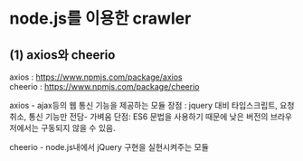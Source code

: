 node.js를 이용한 crawler
========================
 (1) axios와 cheerio
 ------------------
 axios : https://www.npmjs.com/package/axios    
 cheerio : https://www.npmjs.com/package/cheerio
 
 axios - ajax등의 웹 통신 기능을 제공하는 모듈 
 장점 : jquery 대비 타입스크립트, 요청 취소, 통신 기능만 전담- 가벼움
 단점: ES6 문법을 사용하기 때문에 낮은 버전의 브라우저에서는 구동되지 않을 수 있음.
 
 cheerio - node.js내에서 jQuery 구현을 실현시켜주는 모듈
